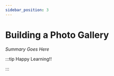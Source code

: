 ```yaml
---
sidebar_position: 3
---
```


# Building a Photo Gallery

_Summary Goes Here_

:::tip Happy Learning!!

<QuestButton text="Go To Quest" />

:::


